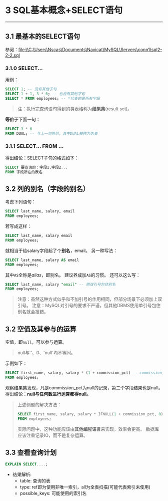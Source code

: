 # 3 SQL基本概念+SELECT语句

*****

## 3.1 最基本的SELECT语句

参阅：<file:\\C:\Users\Nscas\Documents\Navicat\MySQL\Servers\conn1\sql2-2-2.sql>

### 3.1.0 SELECT...

用例：

```sql
SELECT 1; -- 没有其他子句
SELECT 1 + 1, 3 * 6; -- 也没有其他字句
SELECT * FROM employees; -- *代表的是所有字段
```

> 注：执行完查询语句得到的类表格称为**结果集**(result set)。

**等价**于下面一句：

```sql
SELECT 3 * 6
FROM DUAL; -- 与上一句等价，其中DUAL被称为伪表
```

### 3.1.1 SELECT... FROM ...

得出结论：SELECT子句的格式如下：

```sql
SELECT 要查询的：字段1,字段2... 
FROM 字段所在的表名
```

## 3.2 列的别名（字段的别名）

考虑下列语句：

```sql
SELECT last_name, salary, email
FROM employees;
```

若写成这样：

```sql
SELECT last_name, salary email
FROM employees;
```

就相当于给salary字段起了个**别名**，email。
另一种写法：

```sql
SELECT last_name, salary AS email
FROM employees;
```

其中`AS`全称是*alias*，即别名。
建议养成加`AS`的习惯。
还可以这么写：

```sql
SELECT last_name, salary "email" -- 用双引号包住别名
FROM employees;
```

> 注意：虽然这种方式似乎和不加引号的作用相同，但部分场景下必须加上双引号。
> 注意：MySQL对引号的要求不严谨，但其他DBMS使用单引号包住别名就会报错。


## 3.2 空值及其参与的运算

空值，即`null`，可以参与运算。

> null与''、0、'null'均不等同。

示例如下：
```sql
SELECT first_name, salary, salary * (1 + commission_pct) -- commission_pct部分记录中为null
FROM employees;
```

观察结果集发现，凡是commission_pct为null的记录，第二个字段结果也是null。
得出结论：**null与任何数进行运算都得null。**

> 上述例题的解决方法：
>
> ```sql
> SELECT first_name, salary, salary * IFNULL(1 + commission_pct, 0)
> FROM employees;
> ```
>
> 实际问题中，这种功能应该由**其他编程语言**来实现，效率会更高。
> 数据库应该注重记录IO，而不是复杂运算。

## 3.3 查看查询计划

```sql
EXPLAIN SELECT....;
```

* 结果解析:
    * table: 查询的表
    * type: ref即为使用非唯一索引，all为全表扫描(可能代表索引未使用)
    * possible_keys: 可能使用的索引名

    